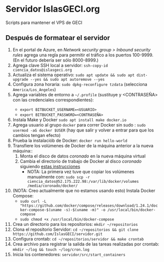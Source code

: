 # Servidor IslasGECI.org

Scripts para mantener el VPS de GECI

## Después de formatear el servidor

1. En el portal de Azure, en _Network security group > Inbound security rules_ agrega una regla para permitir el tráfico a los puertos 100-9999. (En el futuro debería ser sólo 8000-8999.)
1. Agrega clave SSH local a servidor: `ssh-copy-id ciencia_datos@islasgeci.org`
1. Actualiza el sistema operativo: `sudo apt update && sudo apt dist-upgrade --yes && sudo apt autoremove --yes`
1. Configura zona horaria: `sudo dpkg-reconfigure tzdata` (selecciona `America/Los_Angeles`)
1. Agrega variables de entorno a `~/.profile` (sustituye <USUARIO> y <CONTRASEÑA> con las credenciales correspondientes):
    - `export BITBUCKET_USERNAME=<USUARIO>`
    - `export BITBUCKET_PASSWORD=<CONTRASEÑA>`
1. Instala Make y Docker `sudo apt install make docker.io`
1. Agrega usuario al grupo `docker` para correr Docker sin sudo : `sudo usermod -aG docker $USER` (hay que salir y volver a entrar para que los cambios tengan efecto)
1. Prueba la instalaciób de Docker: `docker run hello-world`
1. Transfiere los volúmenes de Docker de la máquina anterior a la nueva máquina::
    1. Monta el disco de datos _coronado_ en la nueva máquina virtual
    1. Cambia el directorio de trabajo de Docker al disco _coronado_ siguiendo [estas instrucciones](https://linuxconfig.org/how-to-move-docker-s-default-var-lib-docker-to-another-directory-on-ubuntu-debian-linux)
        - NOTA: La primera vez tuve que copiar los volúmenes manualmente con: `sudo scp -r ciencia_datos@52.175.222.98:/var/lib/docker/volumes /media/coronado/docker/`
1. (NOTA: Creo actualmente que no estamos usando esto) Instala Docker Compose:
    - `sudo curl -L "https://github.com/docker/compose/releases/download/1.24.1/docker-compose-$(uname -s)-$(uname -m)" -o /usr/local/bin/docker-compose`
    - `sudo chmod +x /usr/local/bin/docker-compose`
1. Crea un directorio para los repositorios: `mkdir ~/repositorios`
1. Clona el repositorio Servidor: `cd ~/repositorios && git clone https://github.com/IslasGECI/servidor.git`
1. Configura crontab: `cd ~/repositorios/servidor && make crontab`
1. Crea archivo para registrar la salida de las tareas realizadas por crontab: `mkdir ~/log && touch ~/log/cron.log`
1. Inicia los contenedores: `servidor/src/start_containers`

